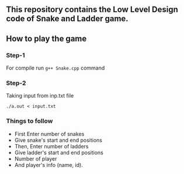 ## This repository contains the Low Level Design code of Snake and Ladder game.

## How to play the game

### Step-1

For compile run `g++ Snake.cpp` command

### Step-2

Taking input from inp.txt file

`./a.out < input.txt `

### Things to follow

-   First Enter number of snakes
-   Give snake's start and end positions
-   Then, Enter number of ladders
-   Give ladder's start and end positions
-   Number of player
-   And player's info (name, id).
